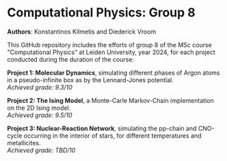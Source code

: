 # Computational Physics: Group 8

**Authors**: Konstantinos Kilmetis and Diederick Vroom

This GitHub repository includes the efforts of group 8 of the MSc course "Computational Physics" at Leiden University, year 2024, for each project conducted during the duration of the course:

**Project 1: Molecular Dynamics**, simulating different phases of Argon atoms in a pseudo-infinite box as by the Lennard-Jones potential. \
*Achieved grade: 9.3/10*

**Project 2: The Ising Model**, a Monte-Carle Markov-Chain implementation on the 2D Ising model. \
*Achieved grade: 9.5/10*

**Project 3: Nuclear-Reaction Network**, simulating the pp-chain and CNO-cycle occurring in the interior of stars, for different temperatures and metallicites. \
*Achieved grade: TBD/10*

